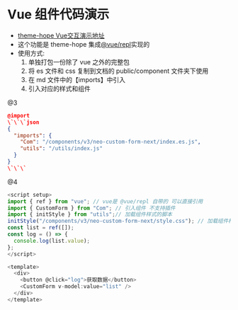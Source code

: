 # Vue 组件代码演示

- [theme-hope Vue交互演示地址](https://theme-hope.vuejs.press/zh/guide/markdown/vue-playground.html)
- 这个功能是 theme-hope 集成[@vue/repl](https://github.com/vuejs/repl)实现的
- 使用方式:
  1. 单独打包一份除了 vue 之外的完整包
  2. 将 es 文件和 css 复制到文档的 public/component 文件夹下使用
  3. 在 md 文件中的【imports】中引入
  4. 引入对应的样式和组件

<Transform :scale=0.5 class="absolute -right-40 top-10">
@3

````json
@import
\`\`\`json
{
  "imports": {
    "Com": "/components/v3/neo-custom-form-next/index.es.js",
    "utils": "/utils/index.js"
  }
}
\`\`\`
````

</Transform>
<Transform :scale=0.5 class="absolute -right-50 top-50">
@4

````js
<script setup>
import { ref } from "vue"; // vue是 @vue/repl 自带的 可以直接引用
import { CustomForm } from "Com"; // 引入组件 不支持插件
import { initStyle } from "utils";// 加载组件样式的脚本
initStyle("/components/v3/neo-custom-form-next/style.css"); // 加载组件样式
const list = ref([]);
const log = () => {
  console.log(list.value);
};
</script>

<template>
  <div>
    <button @click="log">获取数据</button>
    <CustomForm v-model:value="list" />
  </div>
</template>
````

</Transform>
